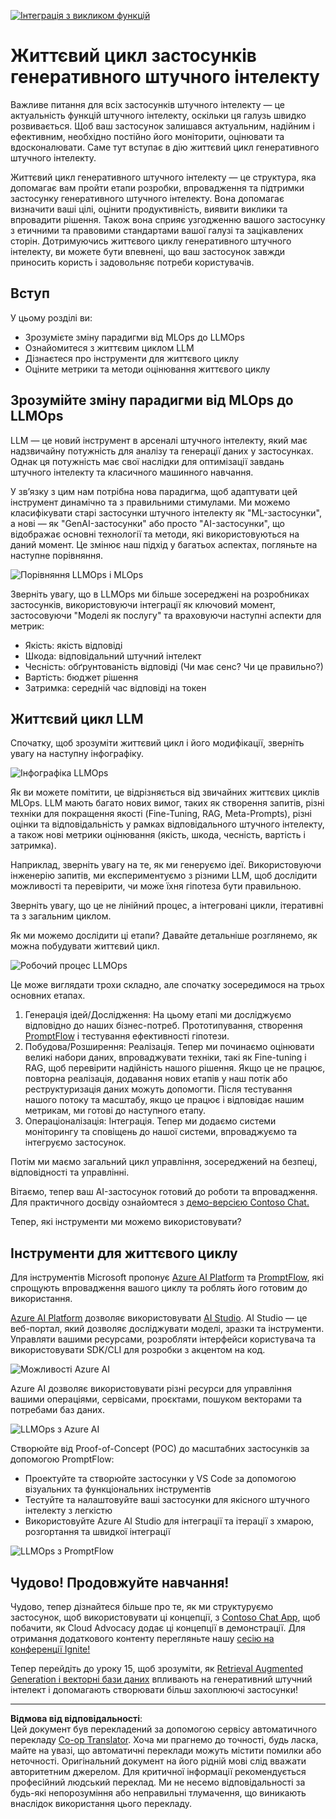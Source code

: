 <!--
CO_OP_TRANSLATOR_METADATA:
{
  "original_hash": "b9d32511b27373a1b21b5789d4fda057",
  "translation_date": "2025-10-18T02:17:07+00:00",
  "source_file": "14-the-generative-ai-application-lifecycle/README.md",
  "language_code": "uk"
}
-->
[![Інтеграція з викликом функцій](../../../translated_images/14-lesson-banner.066d74a31727ac121eeac06376a068a397d8e335281e63ce94130d11f516e46b.uk.png)](https://youtu.be/ewtQY_RJrzs?si=dyJ2bjiljH7UUHCh)

# Життєвий цикл застосунків генеративного штучного інтелекту

Важливе питання для всіх застосунків штучного інтелекту — це актуальність функцій штучного інтелекту, оскільки ця галузь швидко розвивається. Щоб ваш застосунок залишався актуальним, надійним і ефективним, необхідно постійно його моніторити, оцінювати та вдосконалювати. Саме тут вступає в дію життєвий цикл генеративного штучного інтелекту.

Життєвий цикл генеративного штучного інтелекту — це структура, яка допомагає вам пройти етапи розробки, впровадження та підтримки застосунку генеративного штучного інтелекту. Вона допомагає визначити ваші цілі, оцінити продуктивність, виявити виклики та впровадити рішення. Також вона сприяє узгодженню вашого застосунку з етичними та правовими стандартами вашої галузі та зацікавлених сторін. Дотримуючись життєвого циклу генеративного штучного інтелекту, ви можете бути впевнені, що ваш застосунок завжди приносить користь і задовольняє потреби користувачів.

## Вступ

У цьому розділі ви:

- Зрозумієте зміну парадигми від MLOps до LLMOps
- Ознайомитеся з життєвим циклом LLM
- Дізнаєтеся про інструменти для життєвого циклу
- Оціните метрики та методи оцінювання життєвого циклу

## Зрозумійте зміну парадигми від MLOps до LLMOps

LLM — це новий інструмент в арсеналі штучного інтелекту, який має надзвичайну потужність для аналізу та генерації даних у застосунках. Однак ця потужність має свої наслідки для оптимізації завдань штучного інтелекту та класичного машинного навчання.

У зв’язку з цим нам потрібна нова парадигма, щоб адаптувати цей інструмент динамічно та з правильними стимулами. Ми можемо класифікувати старі застосунки штучного інтелекту як "ML-застосунки", а нові — як "GenAI-застосунки" або просто "AI-застосунки", що відображає основні технології та методи, які використовуються на даний момент. Це змінює наш підхід у багатьох аспектах, погляньте на наступне порівняння.

![Порівняння LLMOps і MLOps](../../../translated_images/01-llmops-shift.29bc933cb3bb0080a562e1655c0c719b71a72c3be6252d5c564b7f598987e602.uk.png)

Зверніть увагу, що в LLMOps ми більше зосереджені на розробниках застосунків, використовуючи інтеграції як ключовий момент, застосовуючи "Моделі як послугу" та враховуючи наступні аспекти для метрик:

- Якість: якість відповіді
- Шкода: відповідальний штучний інтелект
- Чесність: обґрунтованість відповіді (Чи має сенс? Чи це правильно?)
- Вартість: бюджет рішення
- Затримка: середній час відповіді на токен

## Життєвий цикл LLM

Спочатку, щоб зрозуміти життєвий цикл і його модифікації, зверніть увагу на наступну інфографіку.

![Інфографіка LLMOps](../../../translated_images/02-llmops.70a942ead05a7645db740f68727d90160cb438ab71f0fb20548bc7fe5cad83ff.uk.png)

Як ви можете помітити, це відрізняється від звичайних життєвих циклів MLOps. LLM мають багато нових вимог, таких як створення запитів, різні техніки для покращення якості (Fine-Tuning, RAG, Meta-Prompts), різні оцінки та відповідальність у рамках відповідального штучного інтелекту, а також нові метрики оцінювання (якість, шкода, чесність, вартість і затримка).

Наприклад, зверніть увагу на те, як ми генеруємо ідеї. Використовуючи інженерію запитів, ми експериментуємо з різними LLM, щоб дослідити можливості та перевірити, чи може їхня гіпотеза бути правильною.

Зверніть увагу, що це не лінійний процес, а інтегровані цикли, ітеративні та з загальним циклом.

Як ми можемо дослідити ці етапи? Давайте детальніше розглянемо, як можна побудувати життєвий цикл.

![Робочий процес LLMOps](../../../translated_images/03-llm-stage-flows.3a1e1c401235a6cfa886ed6ba04aa52a096a545e1bc44fa54d7d5983a7201892.uk.png)

Це може виглядати трохи складно, але спочатку зосередимося на трьох основних етапах.

1. Генерація ідей/Дослідження: На цьому етапі ми досліджуємо відповідно до наших бізнес-потреб. Прототипування, створення [PromptFlow](https://microsoft.github.io/promptflow/index.html?WT.mc_id=academic-105485-koreyst) і тестування ефективності гіпотези.
2. Побудова/Розширення: Реалізація. Тепер ми починаємо оцінювати великі набори даних, впроваджувати техніки, такі як Fine-tuning і RAG, щоб перевірити надійність нашого рішення. Якщо це не працює, повторна реалізація, додавання нових етапів у наш потік або реструктуризація даних можуть допомогти. Після тестування нашого потоку та масштабу, якщо це працює і відповідає нашим метрикам, ми готові до наступного етапу.
3. Операціоналізація: Інтеграція. Тепер ми додаємо системи моніторингу та сповіщень до нашої системи, впроваджуємо та інтегруємо застосунок.

Потім ми маємо загальний цикл управління, зосереджений на безпеці, відповідності та управлінні.

Вітаємо, тепер ваш AI-застосунок готовий до роботи та впровадження. Для практичного досвіду ознайомтеся з [демо-версією Contoso Chat.](https://nitya.github.io/contoso-chat/?WT.mc_id=academic-105485-koreys)

Тепер, які інструменти ми можемо використовувати?

## Інструменти для життєвого циклу

Для інструментів Microsoft пропонує [Azure AI Platform](https://azure.microsoft.com/solutions/ai/?WT.mc_id=academic-105485-koreys) та [PromptFlow](https://microsoft.github.io/promptflow/index.html?WT.mc_id=academic-105485-koreyst), які спрощують впровадження вашого циклу та роблять його готовим до використання.

[Azure AI Platform](https://azure.microsoft.com/solutions/ai/?WT.mc_id=academic-105485-koreys) дозволяє використовувати [AI Studio](https://ai.azure.com/?WT.mc_id=academic-105485-koreys). AI Studio — це веб-портал, який дозволяє досліджувати моделі, зразки та інструменти. Управляти вашими ресурсами, розробляти інтерфейси користувача та використовувати SDK/CLI для розробки з акцентом на код.

![Можливості Azure AI](../../../translated_images/04-azure-ai-platform.80203baf03a12fa8b166e194928f057074843d1955177baf0f5b53d50d7b6153.uk.png)

Azure AI дозволяє використовувати різні ресурси для управління вашими операціями, сервісами, проєктами, пошуком векторами та потребами баз даних.

![LLMOps з Azure AI](../../../translated_images/05-llm-azure-ai-prompt.a5ce85cdbb494bdf95420668e3464aae70d8b22275a744254e941dd5e73ae0d2.uk.png)

Створюйте від Proof-of-Concept (POC) до масштабних застосунків за допомогою PromptFlow:

- Проектуйте та створюйте застосунки у VS Code за допомогою візуальних та функціональних інструментів
- Тестуйте та налаштовуйте ваші застосунки для якісного штучного інтелекту з легкістю
- Використовуйте Azure AI Studio для інтеграції та ітерації з хмарою, розгортання та швидкої інтеграції

![LLMOps з PromptFlow](../../../translated_images/06-llm-promptflow.a183eba07a3a7fdf4aa74db92a318b8cbbf4a608671f6b166216358d3203d8d4.uk.png)

## Чудово! Продовжуйте навчання!

Чудово, тепер дізнайтеся більше про те, як ми структуруємо застосунок, щоб використовувати ці концепції, з [Contoso Chat App](https://nitya.github.io/contoso-chat/?WT.mc_id=academic-105485-koreyst), щоб побачити, як Cloud Advocacy додає ці концепції в демонстрації. Для отримання додаткового контенту перегляньте нашу [сесію на конференції Ignite!
](https://www.youtube.com/watch?v=DdOylyrTOWg)

Тепер перейдіть до уроку 15, щоб зрозуміти, як [Retrieval Augmented Generation і векторні бази даних](../15-rag-and-vector-databases/README.md?WT.mc_id=academic-105485-koreyst) впливають на генеративний штучний інтелект і допомагають створювати більш захоплюючі застосунки!

---

**Відмова від відповідальності**:  
Цей документ був перекладений за допомогою сервісу автоматичного перекладу [Co-op Translator](https://github.com/Azure/co-op-translator). Хоча ми прагнемо до точності, будь ласка, майте на увазі, що автоматичні переклади можуть містити помилки або неточності. Оригінальний документ на його рідній мові слід вважати авторитетним джерелом. Для критичної інформації рекомендується професійний людський переклад. Ми не несемо відповідальності за будь-які непорозуміння або неправильні тлумачення, що виникають внаслідок використання цього перекладу.